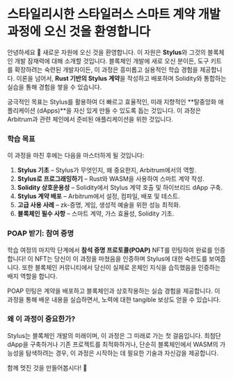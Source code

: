 # 스타일리시한 스타일러스 스마트 계약 개발 과정에 오신 것을 환영합니다

안녕하세요 👋 새로운 자원에 오신 것을 환영합니다. 이 자원은 **Stylus**와 그것의 블록체인 개발 잠재력에 대해 소개할 것입니다. 블록체인 개발에 새로 오신 분이든, 도구 키트를 확장하려는 숙련된 개발자이든, 이 과정은 흥미롭고 실용적인 학습 경험을 제공합니다. 이론을 넘어서, **Rust 기반의 Stylus 계약**을 작성하고 배포하며 Solidity와 통합하는 실습을 통해 경험을 쌓을 수 있습니다.

궁극적인 목표는 Stylus를 활용하여 더 빠르고 효율적인, 미래 지향적인 **탈중앙화 애플리케이션 (dApps)**을 자신 있게 만들 수 있도록 돕는 것입니다. 이 과정은 Arbitrum과 관련 체인에서 준비된 애플리케이션을 위한 것입니다.

### 학습 목표

이 과정을 마친 후에는 다음을 마스터하게 될 것입니다:

1. **Stylus 기초** – Stylus가 무엇인지, 왜 중요한지, Arbitrum에서의 역할.
2. **Stylus로 프로그래밍하기** – Rust와 WASM을 사용하여 스마트 계약 작성.
3. **Solidity 상호운용성** – Solidity에서 Stylus 계약 호출 및 하이브리드 dApp 구축.
4. **Stylus 계약 배포** – Arbitrum에서 설정, 컴파일, 배포 및 테스트.
5. **고급 사용 사례** – zk-증명, 게임, 생성적 예술을 위한 성능 최적화.
6. **블록체인 필수 사항** – 스마트 계약, 가스 효율성, Solidity 기초.

### POAP 받기: 참여 증명

학습 여정의 마지막 단계에서 **참석 증명 프로토콜(POAP)** NFT를 민팅하여 완료를 인증합니다! 이 NFT는 당신이 이 과정을 마쳤음을 인증하며 Stylus에 대한 숙련도를 보여줍니다. 또한 블록체인 커뮤니티에서 당신이 실제로 온체인 지식을 습득했음을 인증하는 배지 역할을 합니다.

POAP 민팅은 계약을 배포하고 블록체인과 상호작용하는 실습 경험을 제공합니다. 이 과정을 통해 배운 내용을 실습하면서, 노력에 대한 tangible 보상도 얻을 수 있습니다.

### 왜 이 과정이 중요한가?

Stylus는 블록체인 개발의 미래이며, 이 과정은 그 미래로 가는 첫 걸음입니다. 최첨단 dApp을 구축하거나 기존 프로젝트를 최적화하거나, 단순히 블록체인에서 WASM의 가능성을 탐색하려는 경우, 이 과정은 시작하는 데 필요한 기술과 자신감을 제공합니다.

함께 멋진 것을 만들어봅시다! 🚀